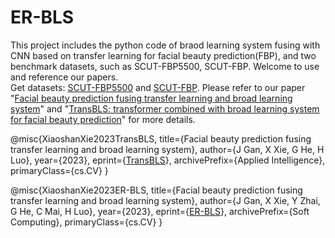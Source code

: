# ER-BLS
This project includes the python code of braod learning system fusing with CNN based on transfer learning for facial beauty prediction(FBP), and two benchmark datasets, such as SCUT-FBP5500, SCUT-FBP. Welcome to use and reference our papers.  
Get datasets: [SCUT-FBP5500](https://github.com/HCIILAB/SCUT-FBP5500-Database-Release) and [SCUT-FBP](http://www.hcii-lab.net/data/SCUT-FBP/).
 Please refer to our paper "[Facial beauty prediction fusing transfer learning and broad learning system](https://doi.org/10.1007/s00500-022-07563-1)" and "[TransBLS: transformer combined with broad learning system for facial beauty prediction](https://doi.org/10.1007/s10489-023-04931-8)" for more details.

 @misc{XiaoshanXie2023TransBLS,
    title={Facial beauty prediction fusing transfer learning and broad learning system}, 
    author={J Gan, X Xie, G He, H Luo},
    year={2023},
    eprint={[TransBLS](https://doi.org/10.1007/s10489-023-04931-8)},
    archivePrefix={Applied Intelligence},
    primaryClass={cs.CV}
    }

 @misc{XiaoshanXie2023ER-BLS,
    title={Facial beauty prediction fusing transfer learning and broad learning system}, 
    author={J Gan, X Xie, Y Zhai, G He, C Mai, H Luo},
    year={2023},
    eprint={[ER-BLS](https://doi.org/10.1007/s00500-022-07563-1)},
    archivePrefix={Soft Computing},
    primaryClass={cs.CV}
    }
